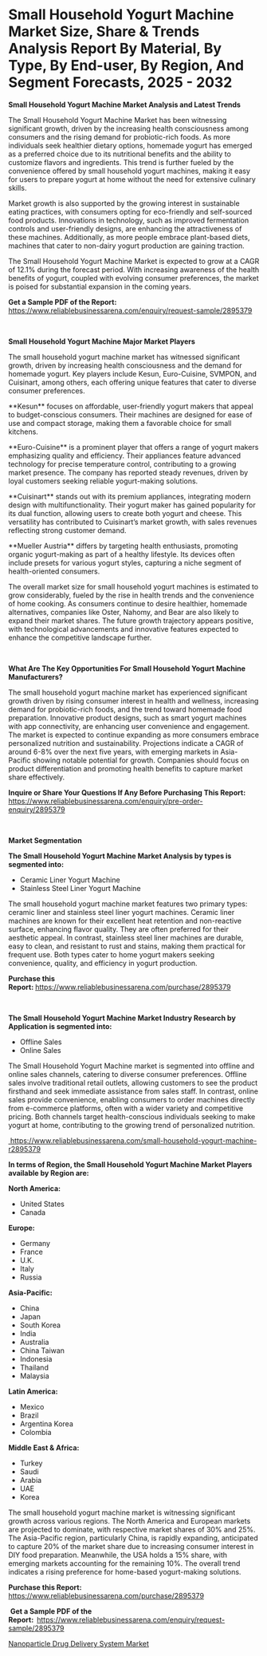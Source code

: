 <p><h1>Small Household Yogurt Machine Market Size, Share & Trends Analysis Report By Material, By Type, By End-user, By Region, And Segment Forecasts, 2025 - 2032</h1></p><p><strong>Small Household Yogurt Machine Market Analysis and Latest Trends</strong></p>
<p><p>The Small Household Yogurt Machine Market has been witnessing significant growth, driven by the increasing health consciousness among consumers and the rising demand for probiotic-rich foods. As more individuals seek healthier dietary options, homemade yogurt has emerged as a preferred choice due to its nutritional benefits and the ability to customize flavors and ingredients. This trend is further fueled by the convenience offered by small household yogurt machines, making it easy for users to prepare yogurt at home without the need for extensive culinary skills.</p><p>Market growth is also supported by the growing interest in sustainable eating practices, with consumers opting for eco-friendly and self-sourced food products. Innovations in technology, such as improved fermentation controls and user-friendly designs, are enhancing the attractiveness of these machines. Additionally, as more people embrace plant-based diets, machines that cater to non-dairy yogurt production are gaining traction.</p><p>The Small Household Yogurt Machine Market is expected to grow at a CAGR of 12.1% during the forecast period. With increasing awareness of the health benefits of yogurt, coupled with evolving consumer preferences, the market is poised for substantial expansion in the coming years.</p></p>
<p><strong>Get a Sample PDF of the Report:&nbsp;</strong> <a href="https://www.reliablebusinessarena.com/enquiry/request-sample/2895379?utm_campaign=2518&utm_medium=2&utm_source=Github&utm_content=ia&utm_term=15032025&utm_id=small-household-yogurt-machine">https://www.reliablebusinessarena.com/enquiry/request-sample/2895379</a></p>
<p>&nbsp;</p>
<p><strong>Small Household Yogurt Machine Major Market Players</strong></p>
<p><p>The small household yogurt machine market has witnessed significant growth, driven by increasing health consciousness and the demand for homemade yogurt. Key players include Kesun, Euro-Cuisine, SVMPON, and Cuisinart, among others, each offering unique features that cater to diverse consumer preferences.</p><p>**Kesun** focuses on affordable, user-friendly yogurt makers that appeal to budget-conscious consumers. Their machines are designed for ease of use and compact storage, making them a favorable choice for small kitchens. </p><p>**Euro-Cuisine** is a prominent player that offers a range of yogurt makers emphasizing quality and efficiency. Their appliances feature advanced technology for precise temperature control, contributing to a growing market presence. The company has reported steady revenues, driven by loyal customers seeking reliable yogurt-making solutions.</p><p>**Cuisinart** stands out with its premium appliances, integrating modern design with multifunctionality. Their yogurt maker has gained popularity for its dual function, allowing users to create both yogurt and cheese. This versatility has contributed to Cuisinart’s market growth, with sales revenues reflecting strong customer demand.</p><p>**Mueller Austria** differs by targeting health enthusiasts, promoting organic yogurt-making as part of a healthy lifestyle. Its devices often include presets for various yogurt styles, capturing a niche segment of health-oriented consumers.</p><p>The overall market size for small household yogurt machines is estimated to grow considerably, fueled by the rise in health trends and the convenience of home cooking. As consumers continue to desire healthier, homemade alternatives, companies like Oster, Nahomy, and Bear are also likely to expand their market shares. The future growth trajectory appears positive, with technological advancements and innovative features expected to enhance the competitive landscape further.</p></p>
<p>&nbsp;</p>
<p><strong>What Are The Key Opportunities For Small Household Yogurt Machine Manufacturers?</strong></p>
<p><p>The small household yogurt machine market has experienced significant growth driven by rising consumer interest in health and wellness, increasing demand for probiotic-rich foods, and the trend toward homemade food preparation. Innovative product designs, such as smart yogurt machines with app connectivity, are enhancing user convenience and engagement. The market is expected to continue expanding as more consumers embrace personalized nutrition and sustainability. Projections indicate a CAGR of around 6-8% over the next five years, with emerging markets in Asia-Pacific showing notable potential for growth. Companies should focus on product differentiation and promoting health benefits to capture market share effectively.</p></p>
<p><strong>Inquire or Share Your Questions If Any Before Purchasing This Report:</strong> <a href="https://www.reliablebusinessarena.com/enquiry/pre-order-enquiry/2895379?utm_campaign=2518&utm_medium=2&utm_source=Github&utm_content=ia&utm_term=15032025&utm_id=small-household-yogurt-machine">https://www.reliablebusinessarena.com/enquiry/pre-order-enquiry/2895379</a></p>
<p>&nbsp;</p>
<p><strong>Market Segmentation</strong></p>
<p><strong>The Small Household Yogurt Machine Market Analysis by types is segmented into:</strong></p>
<p><ul><li>Ceramic Liner Yogurt Machine</li><li>Stainless Steel Liner Yogurt Machine</li></ul></p>
<p><p>The small household yogurt machine market features two primary types: ceramic liner and stainless steel liner yogurt machines. Ceramic liner machines are known for their excellent heat retention and non-reactive surface, enhancing flavor quality. They are often preferred for their aesthetic appeal. In contrast, stainless steel liner machines are durable, easy to clean, and resistant to rust and stains, making them practical for frequent use. Both types cater to home yogurt makers seeking convenience, quality, and efficiency in yogurt production.</p></p>
<p><strong>Purchase this Report:&nbsp;</strong><a href="https://www.reliablebusinessarena.com/purchase/2895379?utm_campaign=2518&utm_medium=2&utm_source=Github&utm_content=ia&utm_term=15032025&utm_id=small-household-yogurt-machine">https://www.reliablebusinessarena.com/purchase/2895379</a></p>
<p>&nbsp;</p>
<p><strong>The Small Household Yogurt Machine Market Industry Research by Application is segmented into:</strong></p>
<p><ul><li>Offline Sales</li><li>Online Sales</li></ul></p>
<p><p>The Small Household Yogurt Machine market is segmented into offline and online sales channels, catering to diverse consumer preferences. Offline sales involve traditional retail outlets, allowing customers to see the product firsthand and seek immediate assistance from sales staff. In contrast, online sales provide convenience, enabling consumers to order machines directly from e-commerce platforms, often with a wider variety and competitive pricing. Both channels target health-conscious individuals seeking to make yogurt at home, contributing to the growing trend of personalized nutrition.</p></p>
<p><a href="https://www.reliablebusinessarena.com/small-household-yogurt-machine-r2895379?utm_campaign=2518&utm_medium=2&utm_source=Github&utm_content=ia&utm_term=15032025&utm_id=small-household-yogurt-machine">&nbsp;https://www.reliablebusinessarena.com/small-household-yogurt-machine-r2895379</a></p>
<p><strong>In terms of Region, the Small Household Yogurt Machine Market Players available by Region are:</strong></p>
<p>
    <p> <strong> North America: </strong>
        <ul>
            <li>United States</li>
            <li>Canada</li>
        </ul>
        </p> 
    <p> <strong> Europe: </strong>
        <ul>
            <li>Germany</li>
            <li>France</li>
            <li>U.K.</li>
            <li>Italy</li>
            <li>Russia</li>
        </ul>
        </p> 
    <p> <strong> Asia-Pacific: </strong>
        <ul>
            <li>China</li>
            <li>Japan</li>
            <li>South Korea</li>
            <li>India</li>
            <li>Australia</li>
            <li>China Taiwan</li>
            <li>Indonesia</li>
            <li>Thailand</li>
            <li>Malaysia</li>
        </ul>
        </p> 
    <p> <strong> Latin America: </strong>
        <ul>
            <li>Mexico</li>
            <li>Brazil</li>
            <li>Argentina Korea</li>
            <li>Colombia</li>
        </ul>
        </p> 
    <p> <strong> Middle East & Africa: </strong>
        <ul>
            <li>Turkey</li>
            <li>Saudi</li>
            <li>Arabia</li>
            <li>UAE</li>
            <li>Korea</li>
        </ul>
    </p>
    </p>
<p><p>The small household yogurt machine market is witnessing significant growth across various regions. The North America and European markets are projected to dominate, with respective market shares of 30% and 25%. The Asia-Pacific region, particularly China, is rapidly expanding, anticipated to capture 20% of the market share due to increasing consumer interest in DIY food preparation. Meanwhile, the USA holds a 15% share, with emerging markets accounting for the remaining 10%. The overall trend indicates a rising preference for home-based yogurt-making solutions.</p></p>
<p><strong>Purchase this Report: </strong><a href="https://www.reliablebusinessarena.com/purchase/2895379?utm_campaign=2518&utm_medium=2&utm_source=Github&utm_content=ia&utm_term=15032025&utm_id=small-household-yogurt-machine">https://www.reliablebusinessarena.com/purchase/2895379</a></p>
<p>&nbsp;<strong>Get a Sample PDF of the Report:&nbsp;&nbsp;</strong><a href="https://www.reliablebusinessarena.com/enquiry/request-sample/2895379?utm_campaign=2518&utm_medium=2&utm_source=Github&utm_content=ia&utm_term=15032025&utm_id=small-household-yogurt-machine">https://www.reliablebusinessarena.com/enquiry/request-sample/2895379</a></p>
<p><strong></strong></p>
<p><p><a href="https://github.com/suleimannichelle7/Market-Research-Report-List-1/blob/main/nanoparticle-drug-delivery-system-market.md?utm_campaign=2518&utm_medium=2&utm_source=Github&utm_content=ia&utm_term=15032025&utm_id=small-household-yogurt-machine">Nanoparticle Drug Delivery System Market</a></p></p>